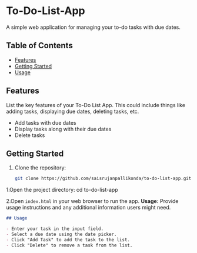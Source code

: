 # To-Do-List-App
A simple web application for managing your to-do tasks with due dates.

## Table of Contents

- [Features](#features)
- [Getting Started](#getting-started)
- [Usage](#usage)


## Features
List the key features of your To-Do List App. This could include things like adding tasks, displaying due dates, deleting tasks, etc.

- Add tasks with due dates
- Display tasks along with their due dates
- Delete tasks

## Getting Started

1. Clone the repository:

   ```bash
   git clone https://github.com/saisrujanpallikonda/to-do-list-app.git

1.Open the project directory:
cd to-do-list-app

2.Open `index.html` in your web browser to run the app.
**Usage:**
Provide usage instructions and any additional information users might need.

```markdown
## Usage

- Enter your task in the input field.
- Select a due date using the date picker.
- Click "Add Task" to add the task to the list.
- Click "Delete" to remove a task from the list.


